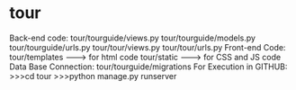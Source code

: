 # tour
 Back-end code: tour/tourguide/views.py
	              tour/tourguide/models.py
                tour/tourguide/urls.py
	              tour/tour/views.py
                tour/tour/urls.py 
 Front-end Code: tour/templates ---> for html code
		             tour/static         ---> for CSS and JS code
Data Base Connection: tour/tourguide/migrations
For Execution in GITHUB: >>>cd tour
      >>>python manage.py runserver






